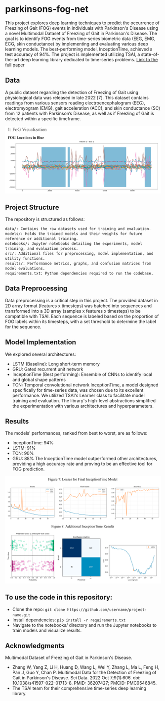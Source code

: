 # parkinsons-fog-net
This project explores deep learning techniques to predict the occurrence of Freezing of Gait (FOG) events in individuals with Parkinson's Disease using a novel Multimodal Dataset of Freezing of Gait in Parkinson's Disease. The goal is to identify FOG events from time-series biometric data (EEG, EMG, ECG, skin conductance) by implementing and evaluating various deep learning models. The best-performing model, InceptionTime, achieved a test accuracy of 94%. The project is implemented utilizing TSAI, a state-of-the-art deep learning library dedicated to time-series problems.
[Link to the full paper](https://drive.google.com/file/d/115rvoGYdmdr8SWZzlCayyIkfFySbQ4lA/view?usp=sharing)

## Data
A public dataset regarding the detection of Freezing of Gait using physiological data was released in late 2022 [7]. This dataset contains readings from various sensors reading electroencephalogram (EEG), electromyogram (EMG), gait acceleration (ACC), and skin conductance (SC) from 12 patients with Parkinson’s Disease, as well as if Freezing of Gait is detected within a specific timeframe.

![](/results/FOGVis.png)

## Project Structure
The repository is structured as follows:
```
data/: Contains the raw datasets used for training and evaluation.
models/: Holds the trained models and their weights for future reference or additional training.
notebooks/: Jupyter notebooks detailing the experiments, model training, and evaluation process.
src/: Additional files for preprocessing, model implementation, and utility functions.
results/: Performance metrics, graphs, and confusion matrices from model evaluations.
requirements.txt: Python dependencies required to run the codebase.
```

## Data Preprocessing
Data preprocessing is a critical step in this project. The provided dataset in 2D array format (features x timesteps) was batched into sequences and transformed into a 3D array (samples x features x timesteps) to be compatible with TSAI. Each sequence is labeled based on the proportion of FOG labels within its timesteps, with a set threshold to determine the label for the sequence.

## Model Implementation
We explored several architectures:
* LSTM (Baseline): Long short-term memory
* GRU: Gated recurrent unit network
* InceptionTime (Best performing): Ensemble of CNNs to identify local and global shape patterns
* TCN: Temporal convolutional network
InceptionTime, a model designed specifically for time-series data, was chosen due to its excellent performance. We utilized TSAI's Learner class to facilitate model training and evaluation. The library's high-level abstractions simplified the experimentation with various architectures and hyperparameters.

## Results
The models' performances, ranked from best to worst, are as follows:
* InceptionTime: 94%
* LSTM: 91%
* TCN: 90%
* GRU: 88%
The InceptionTime model outperformed other architectures, providing a high accuracy rate and proving to be an effective tool for FOG prediction.

![](/results/InceptionTimeResults.png)

## To use the code in this repository:
* Clone the repo: `git clone https://github.com/username/project-name.git`
* Install dependencies: `pip install -r requirements.txt`
* Navigate to the notebooks/ directory and run the Jupyter notebooks to train models and visualize results.

## Acknowledgments
Multimodal Dataset of Freezing of Gait in Parkinson's Disease.
* Zhang W, Yang Z, Li H, Huang D, Wang L, Wei Y, Zhang L, Ma L, Feng H, Pan J, Guo Y, Chan P. Multimodal Data for the Detection of Freezing of Gait in Parkinson's Disease. Sci Data. 2022 Oct 7;9(1):606. doi: 10.1038/s41597-022-01713-8. PMID: 36207427; PMCID: PMC9546845.
* The TSAI team for their comprehensive time-series deep learning library.

